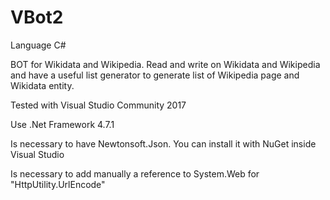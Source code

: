 VBot2
====
Language C#

BOT for Wikidata and Wikipedia. Read and write on Wikidata and Wikipedia and have a useful list generator to generate list of Wikipedia page and Wikidata entity.

Tested with Visual Studio Community 2017

Use .Net Framework 4.7.1

Is necessary to have Newtonsoft.Json. You can install it with NuGet inside Visual Studio

Is necessary to add manually a reference to System.Web for "HttpUtility.UrlEncode"
